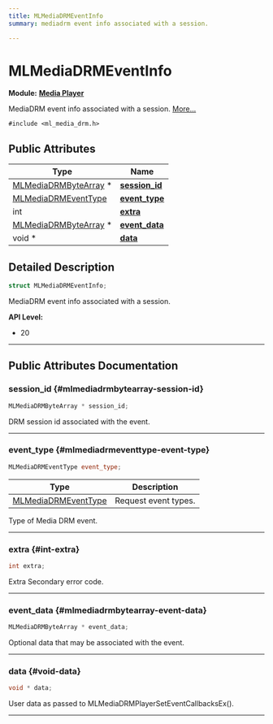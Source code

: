 ```yaml
---
title: MLMediaDRMEventInfo
summary: mediadrm event info associated with a session. 

---
```


# MLMediaDRMEventInfo

**Module:** **[Media Player](/api-ref/api/Modules/group___media_player/group___media_player.md)**



MediaDRM event info associated with a session.  [More...](#detailed-description)


`#include <ml_media_drm.h>`

## Public Attributes

| Type           | Name           |
| -------------- | -------------- |
| [MLMediaDRMByteArray](/api-ref/api/Modules/group___media_player/struct_m_l_media_d_r_m_byte_array.md) * | **[session_id](/api-ref/api/Modules/group___media_player/struct_m_l_media_d_r_m_event_info.md#mlmediadrmbytearray-session-id)**  |
| [MLMediaDRMEventType](/api-ref/api/Modules/group___media_player/group___media_player.md#enums-mlmediadrmeventtype) | **[event_type](/api-ref/api/Modules/group___media_player/struct_m_l_media_d_r_m_event_info.md#mlmediadrmeventtype-event-type)**  |
| int | **[extra](/api-ref/api/Modules/group___media_player/struct_m_l_media_d_r_m_event_info.md#int-extra)**  |
| [MLMediaDRMByteArray](/api-ref/api/Modules/group___media_player/struct_m_l_media_d_r_m_byte_array.md) * | **[event_data](/api-ref/api/Modules/group___media_player/struct_m_l_media_d_r_m_event_info.md#mlmediadrmbytearray-event-data)**  |
| void * | **[data](/api-ref/api/Modules/group___media_player/struct_m_l_media_d_r_m_event_info.md#void-data)**  |

## Detailed Description

```cpp
struct MLMediaDRMEventInfo;
```

MediaDRM event info associated with a session. 




**API Level:**
  * 20




-----------
## Public Attributes Documentation

### session_id {#mlmediadrmbytearray-session-id}

```cpp
MLMediaDRMByteArray * session_id;
```


DRM session id associated with the event. 





-----------

### event_type {#mlmediadrmeventtype-event-type}

```cpp
MLMediaDRMEventType event_type;
```



| Type | Description |
|--|--|
| [MLMediaDRMEventType](/api-ref/api/Modules/group___media_player/group___media_player.md#enums-mlmediadrmeventtype) | Request event types.  |


Type of Media DRM event. 





-----------

### extra {#int-extra}

```cpp
int extra;
```


Extra Secondary error code. 





-----------

### event_data {#mlmediadrmbytearray-event-data}

```cpp
MLMediaDRMByteArray * event_data;
```


Optional data that may be associated with the event. 





-----------

### data {#void-data}

```cpp
void * data;
```


User data as passed to MLMediaDRMPlayerSetEventCallbacksEx(). 





-----------

